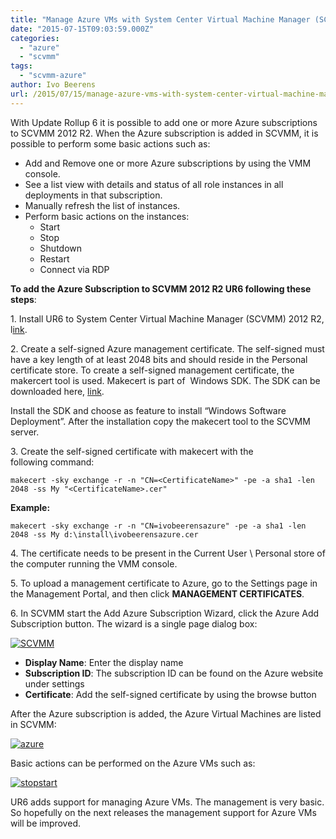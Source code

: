 ```yaml
---
title: "Manage Azure VMs with System Center Virtual Machine Manager (SCVMM)"
date: "2015-07-15T09:03:59.000Z"
categories: 
  - "azure"
  - "scvmm"
tags: 
  - "scvmm-azure"
author: Ivo Beerens
url: /2015/07/15/manage-azure-vms-with-system-center-virtual-machine-manager-scvmm/
---
```


With Update Rollup 6 it is possible to add one or more Azure subscriptions to SCVMM 2012 R2. When the Azure subscription is added in SCVMM, it is possible to perform some basic actions such as:

- Add and Remove one or more Azure subscriptions by using the VMM console.
- See a list view with details and status of all role instances in all deployments in that subscription.
- Manually refresh the list of instances.
- Perform basic actions on the instances:
    - Start
    - Stop
    - Shutdown
    - Restart
    - Connect via RDP

**To add the Azure Subscription to SCVMM 2012 R2 UR6 following these steps**:

1\. Install UR6 to System Center Virtual Machine Manager (SCVMM) 2012 R2, l[ink](https://support.microsoft.com/en-us/kb/3050317).

2\. Create a self-signed Azure management certificate. The self-signed must have a key length of at least 2048 bits and should reside in the Personal certificate store. To create a self-signed management certificate, the makercert tool is used. Makecert is part of  Windows SDK. The SDK can be downloaded here, [link](http://www.microsoft.com/en-us/download/details.aspx?id=8279).

Install the SDK and choose as feature to install “Windows Software Deployment”. After the installation copy the makecert tool to the SCVMM server.

3\. Create the self-signed certificate with makecert with the following command:

```makecert -sky exchange -r -n "CN=<CertificateName>" -pe -a sha1 -len 2048 -ss My "<CertificateName>.cer"```

**Example:**

```makecert -sky exchange -r -n "CN=ivobeerensazure" -pe -a sha1 -len 2048 -ss My d:\install\ivobeerensazure.cer```

4. The certificate needs to be present in the Current User \\ Personal store of the computer running the VMM console.

5\. To upload a management certificate to Azure, go to the Settings page in the Management Portal, and then click **MANAGEMENT CERTIFICATES**.

6\. In SCVMM start the Add Azure Subscription Wizard, click the Azure Add Subscription button. The wizard is a single page dialog box:

[![SCVMM](images/SCVMM-300x224.png)](images/SCVMM.png)

- **Display Name**: Enter the display name
- **Subscription ID**: The subscription ID can be found on the Azure website under settings
- **Certificate**: Add the self-signed certificate by using the browse button

After the Azure subscription is added, the Azure Virtual Machines are listed in SCVMM:

[![azure](images/azure-300x101.png)](images/azure.png)

Basic actions can be performed on the Azure VMs such as:

[![stopstart](images/stopstart-300x109.png)](images/stopstart.png)

UR6 adds support for managing Azure VMs. The management is very basic. So hopefully on the next releases the management support for Azure VMs will be improved.
